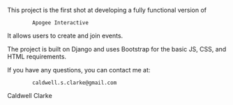 This project is the first shot at developing a fully functional version of 

			Apogee Interactive

It allows users to create and join events.

The project is built on Django and uses Bootstrap for the basic JS, CSS, and HTML requirements. 

If you have any questions, you can contact me at:

			caldwell.s.clarke@gmail.com

Caldwell Clarke